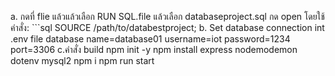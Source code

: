 


a. กดที่ flie แล้วแล้วเลือก RUN SQL.file แล้วเลือก databaseproject.sql กด open 
 โดยใช้คำสั่ง: ```sql SOURCE /path/to/databestproject;
b. Set database connection int .env file database name=database01 username=iot password=1234 port=3306
c.คำสั่ง build
npm init -y
npm install express nodemodemon dotenv mysql2
npm i
npm run start
